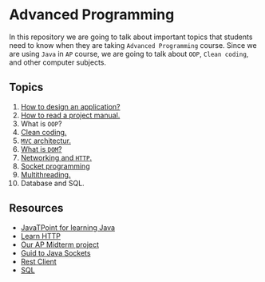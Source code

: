 # Advanced Programming

In this repository we are going to talk about important topics that students need to know
when they are taking ```Advanced Programming``` course. Since we are using ```Java``` in
```AP``` course, we are going to talk about ```OOP```, ```Clean coding```, and other computer
subjects.

## Topics

1. [How to design an application?](https://github.com/amirhnajafiz-teaching/advanced-programming/blob/master/application/README.md)
2. [How to read a project manual.](https://github.com/amirhnajafiz-teaching/advanced-programming/blob/master/manual/README.md)
3. What is ```OOP```?
4. [Clean coding.](https://github.com/amirhnajafiz-teaching/advanced-programming/blob/master/clean-code/README.md)
5. [```MVC``` architectur.](https://github.com/amirhnajafiz-teaching/advanced-programming/blob/master/mvc/README.md)
6. [What is ```DOM```?](https://github.com/amirhnajafiz-teaching/advanced-programming/blob/master/dom/README.md)
8. [Networking and ```HTTP```.](https://github.com/amirhnajafiz-teaching/advanced-programming/blob/master/network/README.md)
9. [Socket programming](https://github.com/amirhnajafiz-teaching/advanced-programming/blob/master/socket/README.md)
10. [Multithreading.](https://github.com/amirhnajafiz-teaching/advanced-programming/blob/master/thread/README.md)
11. Database and SQL.

## Resources

- [JavaTPoint for learning Java](https://www.javatpoint.com/java-tutorial)
- [Learn HTTP](https://www.tutorialspoint.com/http/index.htm)
- [Our AP Midterm project](https://github.com/amirhnajafiz-university/S2AP04)
- [Guid to Java Sockets](https://www.baeldung.com/a-guide-to-java-sockets)
- [Rest Client](https://github.com/FarshidNooshi/REST-Client)
- [SQL](https://www.javatpoint.com/sql-tutorial)
